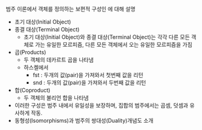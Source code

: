 범주 이론에서 객체를 정의하는 보편적 구성인 에 대해 설명
- 초기 대상(Initial Object)
- 종결 대상(Terminal Object)
    - 초기 대상(Initial Object)와 종결 대상(Terminal Object)는 각각 다른 모든 객체로 가는 유일한 모르피즘, 다른 모든 객체에서 오는 유일한 모르피즘을 가짐
- 곱(Products)
    - 두 객체의 데카르트 곱을 나타냄
    - 하스켈에서
        - fst : 두개의 값(pair)을 가져와서 첫번째 값을 리턴
        - snd : 두개의 값(pair)을 가져와서 두번째 값을 리턴
- 합(Coproduct)
    - 두 객체의 불리언 합을 나타냄
- 이러한 구성은 범주 내에서 유일성을 보장하며, 집합의 범주에서는 곱셈, 덧셈과 유사하게 작동.
- 동형성(Isomorphisms)과 범주의 쌍대성(Duality)개념도 소개
